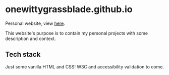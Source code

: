 # onewittygrassblade.github.io
Personal website, view [here](https://onewittygrassblade.github.io).

This website's purpose is to contain my personal projects with some description and context.

## Tech stack
Just some vanilla HTML and CSS! W3C and accessibility validation to come.
